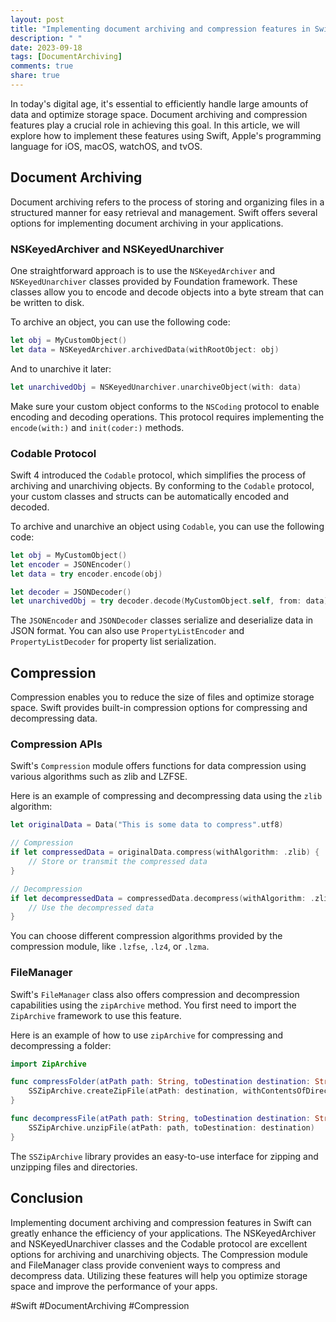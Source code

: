```yaml
---
layout: post
title: "Implementing document archiving and compression features in Swift"
description: " "
date: 2023-09-18
tags: [DocumentArchiving]
comments: true
share: true
---
```


In today's digital age, it's essential to efficiently handle large amounts of data and optimize storage space. Document archiving and compression features play a crucial role in achieving this goal. In this article, we will explore how to implement these features using Swift, Apple's programming language for iOS, macOS, watchOS, and tvOS.

## Document Archiving

Document archiving refers to the process of storing and organizing files in a structured manner for easy retrieval and management. Swift offers several options for implementing document archiving in your applications.

### NSKeyedArchiver and NSKeyedUnarchiver

One straightforward approach is to use the `NSKeyedArchiver` and `NSKeyedUnarchiver` classes provided by Foundation framework. These classes allow you to encode and decode objects into a byte stream that can be written to disk.

To archive an object, you can use the following code:

```swift
let obj = MyCustomObject()
let data = NSKeyedArchiver.archivedData(withRootObject: obj)
```

And to unarchive it later:

```swift
let unarchivedObj = NSKeyedUnarchiver.unarchiveObject(with: data)
```

Make sure your custom object conforms to the `NSCoding` protocol to enable encoding and decoding operations. This protocol requires implementing the `encode(with:)` and `init(coder:)` methods.

### Codable Protocol

Swift 4 introduced the `Codable` protocol, which simplifies the process of archiving and unarchiving objects. By conforming to the `Codable` protocol, your custom classes and structs can be automatically encoded and decoded.

To archive and unarchive an object using `Codable`, you can use the following code:

```swift
let obj = MyCustomObject()
let encoder = JSONEncoder()
let data = try encoder.encode(obj)
```

```swift
let decoder = JSONDecoder()
let unarchivedObj = try decoder.decode(MyCustomObject.self, from: data)
```

The `JSONEncoder` and `JSONDecoder` classes serialize and deserialize data in JSON format. You can also use `PropertyListEncoder` and `PropertyListDecoder` for property list serialization.

## Compression

Compression enables you to reduce the size of files and optimize storage space. Swift provides built-in compression options for compressing and decompressing data.

### Compression APIs
Swift's `Compression` module offers functions for data compression using various algorithms such as zlib and LZFSE.

Here is an example of compressing and decompressing data using the `zlib` algorithm:

```swift
let originalData = Data("This is some data to compress".utf8)

// Compression
if let compressedData = originalData.compress(withAlgorithm: .zlib) {
    // Store or transmit the compressed data
}

// Decompression
if let decompressedData = compressedData.decompress(withAlgorithm: .zlib) {
    // Use the decompressed data
}
```

You can choose different compression algorithms provided by the compression module, like `.lzfse`, `.lz4`, or `.lzma`.

### FileManager

Swift's `FileManager` class also offers compression and decompression capabilities using the `zipArchive` method. You first need to import the `ZipArchive` framework to use this feature.

Here is an example of how to use `zipArchive` for compressing and decompressing a folder:

```swift
import ZipArchive

func compressFolder(atPath path: String, toDestination destination: String) {
    SSZipArchive.createZipFile(atPath: destination, withContentsOfDirectory: path)
}

func decompressFile(atPath path: String, toDestination destination: String) {
    SSZipArchive.unzipFile(atPath: path, toDestination: destination)
}
```

The `SSZipArchive` library provides an easy-to-use interface for zipping and unzipping files and directories.

## Conclusion

Implementing document archiving and compression features in Swift can greatly enhance the efficiency of your applications. The NSKeyedArchiver and NSKeyedUnarchiver classes and the Codable protocol are excellent options for archiving and unarchiving objects. The Compression module and FileManager class provide convenient ways to compress and decompress data. Utilizing these features will help you optimize storage space and improve the performance of your apps.

#Swift #DocumentArchiving #Compression